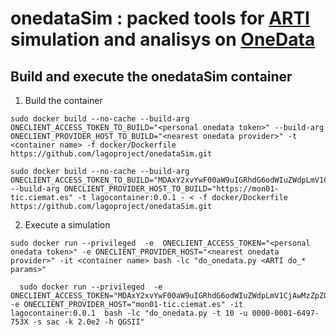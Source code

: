 # onedataSim : packed tools for [ARTI](../arti) simulation and analisys on [OneData](https://github.com/onedata)

## Build and execute the onedataSim container
1. Build the container
```
sudo docker build --no-cache --build-arg ONECLIENT_ACCESS_TOKEN_TO_BUILD="<personal onedata token>" --build-arg ONECLIENT_PROVIDER_HOST_TO_BUILD="<nearest onedata provider>" -t  <container name> -f docker/Dockerfile https://github.com/lagoproject/onedataSim.git
```
```
sudo docker build --no-cache --build-arg ONECLIENT_ACCESS_TOKEN_TO_BUILD="MDAxY2xvYwF00aW9uIGRhdG6odWIuZWdpLmV1CjAwMzZpZGVudGlmaWVyIDdiY2IwZGQzY2I00MmFjY2FmOGZiOTBmZjkzMTUxNTkyY2gyYzVlCjAwMWFjaWQgdGltZSA8IDE2MjMzMjA4MzAKMDAyZnNpZ25hdHVyZSAvZQrzvw2OtjS8bOtDgoOaRRvv18ZhXE4PTG2tcsgwYgo" --build-arg ONECLIENT_PROVIDER_HOST_TO_BUILD="https://mon01-tic.ciemat.es" -t lagocontainer:0.0.1 - < -f docker/Dockerfile https://github.com/lagoproject/onedataSim.git
```
2. Execute a simulation
```
sudo docker run --privileged  -e  ONECLIENT_ACCESS_TOKEN="<personal onedata token>" -e ONECLIENT_PROVIDER_HOST="<nearest onedata provider>" -it <container name> bash -lc "do_onedata.py <ARTI do_* params>"
```
```
  sudo docker run --privileged  -e  ONECLIENT_ACCESS_TOKEN="MDAxY2xvYwF00aW9uIGRhdG6odWIuZWdpLmV1CjAwMzZpZGVudGlmaWVyIDdiY2IwZGQzY2I00MmFjY2FmOGZiOTBmZjkzMTUxNTkyY2gyYzVlCjAwMWFjaWQgdGltZSA8IDE2MjMzMjA4MzAKMDAyZnNpZ25hdHVyZSAvZQrzvw2OtjS8bOtDgoOaRRvv18ZhXE4PTG2tcsgwYgo" -e ONECLIENT_PROVIDER_HOST="mon01-tic.ciemat.es" -it lagocontainer:0.0.1  bash -lc "do_onedata.py -t 10 -u 0000-0001-6497-753X -s sac -k 2.0e2 -h QGSII"
```
